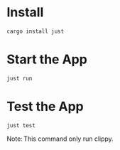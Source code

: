# Install

```
cargo install just
```

# Start the App

```
just run
```

# Test the App 

```
just test
```

Note: This command only run clippy. 
